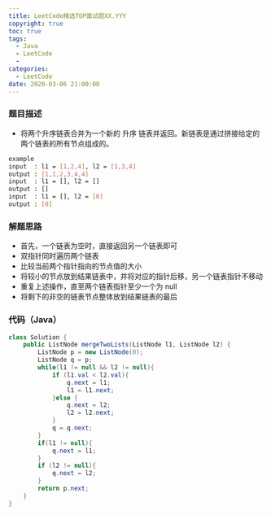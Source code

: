 ```yaml
---
title: LeetCode精选TOP面试题XX.YYY
copyright: true
toc: true
tags:
  - Java
  - LeetCode
  - 
categories:
  - LeetCode
date: 2020-03-06 21:00:00
---
```



### 题目描述

 * 将两个升序链表合并为一个新的 升序 链表并返回。新链表是通过拼接给定的两个链表的所有节点组成的。

```bash
example
input  : l1 = [1,2,4], l2 = [1,3,4]
output : [1,1,2,3,4,4]
input  : l1 = [], l2 = []
output : []
input  : l1 = [], l2 = [0]
output : [0]
```

<!--more-->

### 解题思路
+ 首先，一个链表为空时，直接返回另一个链表即可
+ 双指针同时遍历两个链表
+ 比较当前两个指针指向的节点值的大小
+ 将较小的节点放到结果链表中，并将对应的指针后移，另一个链表指针不移动
+ 重复上述操作，直至两个链表指针至少一个为 null
+ 将剩下的非空的链表节点整体放到结果链表的最后

### 代码（Java）
```java
class Solution {
    public ListNode mergeTwoLists(ListNode l1, ListNode l2) {
        ListNode p = new ListNode(0);
        ListNode q = p;
        while(l1 != null && l2 != null){
            if (l1.val < l2.val){
                q.next = l1;
                l1 = l1.next;
            }else { 
                q.next = l2;
                l2 = l2.next;
            }
            q = q.next;
        }
        if(l1 != null){
            q.next = l1;
        }
        if (l2 != null){
            q.next = l2;
        }
        return p.next;
    }
}
```